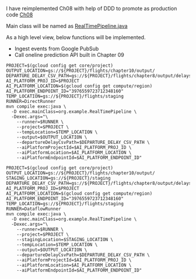 I have reimplemented Ch08 with help of DDD to promote as production code [Ch08](../Ch08)

Main class will be named as [RealTimePipeline.java](../Ch08/src/main/java/org/example/RealTimePipeline.java)

As a high level view, below functions will be implemented.

* Ingest events from Google PubSub
* Call oneline prediction API built in Chapter 09

```shell
PROJECT=$(gcloud config get core/project)
OUTPUT_LOCATION=gs://${PROJECT}/flights/chapter10/output/
DEPARTURE_DELAY_CSV_PATH=gs://${PROJECT}/flights/chapter8/output/delays.csv
AI_PLATFORM_PROJ_ID=$PROJECT
AI_PLATFORM_LOCATION=$(gcloud config get compute/region)
AI_PLATFORM_ENDPOINT_ID="3976559723712348160"
TEMP_LOCATION=gs://${PROJECT}/flights/staging
RUNNER=DirectRunner
mvn compile exec:java \
  -D exec.mainClass=org.example.RealTimePipeline \
  -Dexec.args="\
    --runner=$RUNNER \
    --project=$PROJECT \
    --tempLocation=$TEMP_LOCATION \
    --output=$OUTPUT_LOCATION \
    --departureDelayCsvPath=$DEPARTURE_DELAY_CSV_PATH \
    --aiPlatformProjectId=$AI_PLATFORM_PROJ_ID \
    --aiPlatformLocation=$AI_PLATFORM_LOCATION \
    --aiPlatformEndpointId=$AI_PLATFORM_ENDPOINT_ID"
```

```shell
PROJECT=$(gcloud config get core/project)
OUTPUT_LOCATION=gs://${PROJECT}/flights/chapter10/output/
STAGING_LOCATION=gs://${PROJECT}/staging
DEPARTURE_DELAY_CSV_PATH=gs://${PROJECT}/flights/chapter8/output/delays.csv
AI_PLATFORM_PROJ_ID=$PROJECT
AI_PLATFORM_LOCATION=$(gcloud config get compute/region)
AI_PLATFORM_ENDPOINT_ID="3976559723712348160"
TEMP_LOCATION=gs://${PROJECT}/flights/staging
RUNNER=DataflowRunner
mvn compile exec:java \
  -D exec.mainClass=org.example.RealTimePipeline \
  -Dexec.args="\
    --runner=$RUNNER \
    --project=$PROJECT \
    --stagingLocation=$STAGING_LOCATION \
    --tempLocation=$TEMP_LOCATION \
    --output=$OUTPUT_LOCATION \
    --departureDelayCsvPath=$DEPARTURE_DELAY_CSV_PATH \
    --aiPlatformProjectId=$AI_PLATFORM_PROJ_ID \
    --aiPlatformLocation=$AI_PLATFORM_LOCATION \
    --aiPlatformEndpointId=$AI_PLATFORM_ENDPOINT_ID"
```